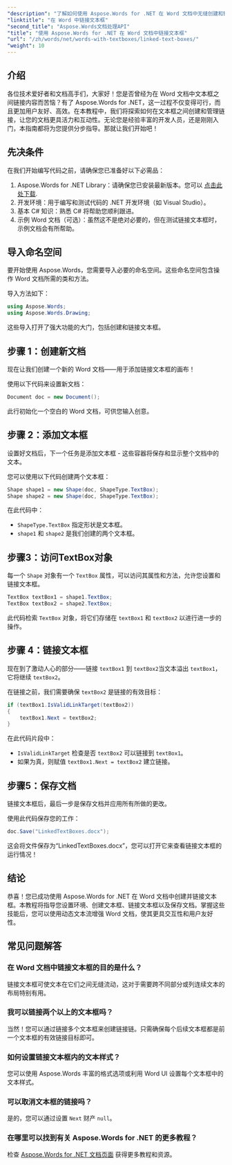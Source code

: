 ```yaml
---
"description": "了解如何使用 Aspose.Words for .NET 在 Word 文档中无缝创建和链接文本框。遵循我们详细的指南，轻松实现内容流畅，并获得专业的效果。"
"linktitle": "在 Word 中链接文本框"
"second_title": "Aspose.Words文档处理API"
"title": "使用 Aspose.Words for .NET 在 Word 文档中链接文本框"
"url": "/zh/words/net/words-with-textboxes/linked-text-boxes/"
"weight": 10
---
```


## 介绍

各位技术爱好者和文档高手们，大家好！您是否曾经为在 Word 文档中文本框之间链接内容而苦恼？有了 Aspose.Words for .NET，这一过程不仅变得可行，而且更加用户友好、高效。在本教程中，我们将探索如何在文本框之间创建和管理链接，让您的文档更具活力和互动性。无论您是经验丰富的开发人员，还是刚刚入门，本指南都将为您提供分步指导。那就让我们开始吧！

## 先决条件

在我们开始编写代码之前，请确保您已准备好以下必需品：

1. Aspose.Words for .NET Library：请确保您已安装最新版本。您可以 [点击此处下载](https://releases。aspose.com/words/net/).
2. 开发环境：用于编写和测试代码的 .NET 开发环境（如 Visual Studio）。
3. 基本 C# 知识：熟悉 C# 将帮助您顺利跟进。
4. 示例 Word 文档（可选）：虽然这不是绝对必要的，但在测试链接文本框时，示例文档会有所帮助。

## 导入命名空间

要开始使用 Aspose.Words，您需要导入必要的命名空间。这些命名空间包含操作 Word 文档所需的类和方法。

导入方法如下：

```csharp
using Aspose.Words;
using Aspose.Words.Drawing;
```

这些导入打开了强大功能的大门，包括创建和链接文本框。

## 步骤 1：创建新文档

现在让我们创建一个新的 Word 文档——用于添加链接文本框的画布！

使用以下代码来设置新文档：

```csharp
Document doc = new Document();
```

此行初始化一个空白的 Word 文档，可供您输入创意。

## 步骤 2：添加文本框

设置好文档后，下一个任务是添加文本框 - 这些容器将保存和显示整个文档中的文本。

您可以使用以下代码创建两个文本框：

```csharp
Shape shape1 = new Shape(doc, ShapeType.TextBox);
Shape shape2 = new Shape(doc, ShapeType.TextBox);
```

在此代码中：
- `ShapeType.TextBox` 指定形状是文本框。
- `shape1` 和 `shape2` 是我们创建的两个文本框。

## 步骤3：访问TextBox对象

每一个 `Shape` 对象有一个 `TextBox` 属性，可以访问其属性和方法，允许您设置和链接文本框。

```csharp
TextBox textBox1 = shape1.TextBox;
TextBox textBox2 = shape2.TextBox;
```

此代码检索 `TextBox` 对象，将它们存储在 `textBox1` 和 `textBox2` 以进行进一步的操作。

## 步骤 4：链接文本框

现在到了激动人心的部分——链接 `textBox1` 到 `textBox2`当文本溢出 `textBox1`，它将继续 `textBox2`。

在链接之前，我们需要确保 `textBox2` 是链接的有效目标：

```csharp
if (textBox1.IsValidLinkTarget(textBox2))
{
    textBox1.Next = textBox2;
}
```

在此代码片段中：
- `IsValidLinkTarget` 检查是否 `textBox2` 可以链接到 `textBox1`。
- 如果为真，则赋值 `textBox1.Next = textBox2` 建立链接。

## 步骤5：保存文档

链接文本框后，最后一步是保存文档并应用所有所做的更改。

使用此代码保存您的工作：

```csharp
doc.Save("LinkedTextBoxes.docx");
```

这会将文件保存为“LinkedTextBoxes.docx”，您可以打开它来查看链接文本框的运行情况！

## 结论

恭喜！您已成功使用 Aspose.Words for .NET 在 Word 文档中创建并链接文本框。本教程将指导您设置环境、创建文本框、链接文本框以及保存文档。掌握这些技能后，您可以使用动态文本流增强 Word 文档，使其更具交互性和用户友好性。

## 常见问题解答

### 在 Word 文档中链接文本框的目的是什么？  
链接文本框可使文本在它们之间无缝流动，这对于需要跨不同部分或列连续文本的布局特别有用。

### 我可以链接两个以上的文本框吗？  
当然！您可以通过链接多个文本框来创建链接链。只需确保每个后续文本框都是前一个文本框的有效链接目标即可。

### 如何设置链接文本框内的文本样式？  
您可以使用 Aspose.Words 丰富的格式选项或利用 Word UI 设置每个文本框中的文本样式。

### 可以取消文本框的链接吗？  
是的，您可以通过设置 `Next` 财产 `null`。

### 在哪里可以找到有关 Aspose.Words for .NET 的更多教程？  
检查 [Aspose.Words for .NET 文档页面](https://reference.aspose.com/words/net/) 获得更多教程和资源。